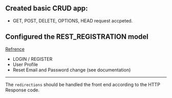 ## Created basic CRUD app:
* GET, POST, DELETE, OPTIONS, HEAD request accpeted.

## Configured the REST_REGISTRATION model
[Refrence](https://django-rest-registration.readthedocs.io/en/latest)

* LOGIN / REGISTER
* User Profile
* Reset Email and Password change (see documentation)

-----

The `redirections` should be handled the front end according to the HTTP Response code.
